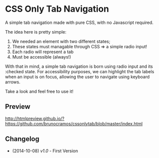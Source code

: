 CSS Only Tab Navigation
==========

A simple tab navigation made with pure CSS, with no Javascript required.

The idea here is pretty simple:

1. We needed an element with two different states;
2. These states must managable through CSS => a simple radio input!
3. Each radio will represent a tab
4. Must be accessible (always!)

With that in mind, a simple tab navigation is born using radio input and its :checked state. 
For accessibility purposes, we can highlight the tab labels when an input is on focus, allowing the user to navigate using keyboard arrows.

Take a look and feel free to use it!

## Preview
http://htmlpreview.github.io/?https://github.com/brunocramos/cssonlytab/blob/master/index.html

## Changelog

- (2014-10-08) *v1.0* - First Version 

